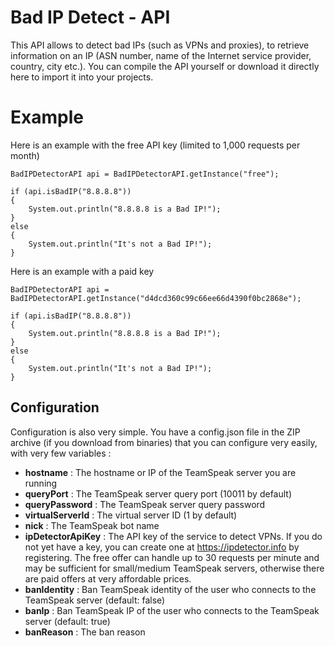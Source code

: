 # Bad IP Detect - API

This API allows to detect bad IPs (such as VPNs and proxies), to retrieve information on an IP (ASN number, name of the Internet service provider, country, city etc.). You can compile the API yourself or download it directly here to import it into your projects.

# Example
Here is an example with the free API key (limited to 1,000 requests per month)

```
BadIPDetectorAPI api = BadIPDetectorAPI.getInstance("free");
		
if (api.isBadIP("8.8.8.8"))
{
	System.out.println("8.8.8.8 is a Bad IP!");
}
else
{
	System.out.println("It's not a Bad IP!");
}
```

Here is an example with a paid key
```
BadIPDetectorAPI api = BadIPDetectorAPI.getInstance("d4dcd360c99c66ee66d4390f0bc2868e");
		
if (api.isBadIP("8.8.8.8"))
{
	System.out.println("8.8.8.8 is a Bad IP!");
}
else
{
	System.out.println("It's not a Bad IP!");
}
```

## Configuration

Configuration is also very simple. You have a config.json file in the ZIP archive (if you download from binaries) that you can configure very easily, with very few variables :

 - **hostname** : The hostname or IP of the TeamSpeak server you are running
 - **queryPort** : The TeamSpeak server query port (10011 by default)
 - **queryPassword** : The TeamSpeak server query password
 - **virtualServerId** : The virtual server ID (1 by default)
 - **nick** : The TeamSpeak bot name
 - **ipDetectorApiKey** : The API key of the service to detect VPNs. If you do not yet have a key, you can create one at https://ipdetector.info by registering.
The free offer can handle up to 30 requests per minute and may be sufficient for small/medium TeamSpeak servers, otherwise there are paid offers at very affordable prices.
- **banIdentity** : Ban TeamSpeak identity of the user who connects to the TeamSpeak server (default: false)
- **banIp** : Ban TeamSpeak IP of the user who connects to the TeamSpeak server (default: true)
- **banReason** : The ban reason
